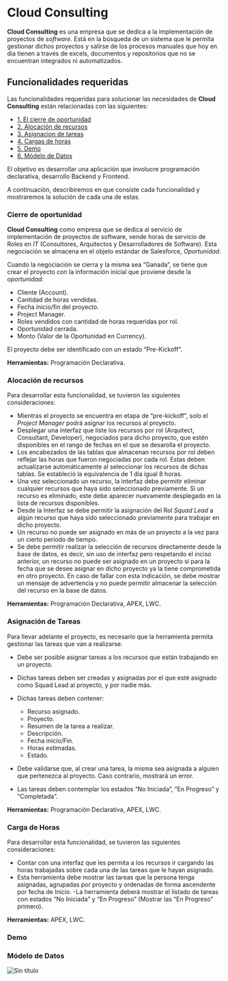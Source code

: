 # Cloud Consulting

**Cloud Consulting** es una empresa que se dedica a la implementación de proyectos de _software_.  Está en la búsqueda de un sistema que le permita gestionar dichos proyectos y salirse de los procesos manuales que hoy en día tienen a través de excels, documentos y repositorios que no se encuentran integrados ni automatizados.

## Funcionalidades requeridas
Las funcionalidades requeridas para solucionar las necesidades de **Cloud Consulting** están relacionadas con las siguientes:

- [1. El cierre de oportunidad](#item1)
- [2. Alocación de recursos](#item2)
- [3. Asignacion de tareas](#item3)
- [4. Cargas de horas](#item4)
- [5. Demo](#item5)
- [6. Módelo de Datos](#item6)


El objetivo es desarrollar una aplicación que involucre programación declarativa, desarrollo Backend y Frontend.

A continuación, describiremos en que consiste cada funcionalidad y mostraremos la solución de cada una de estas.

<a name="item1"></a>
### Cierre de oportunidad
**Cloud Consulting** como empresa que se dedica al servicio de implementación de proyectos de software, vende horas de servicio de Roles en _IT_ (Consultores, Arquitectos y Desarrolladores de Software). Esta negociación se almacena en el objeto estándar de Salesforce, _Oportunidad_.

Cuando la negociación se cierra y la misma sea “Ganada”, se tiene que crear el proyecto con la información inicial que proviene desde la _oportunidad_:

- Cliente (Account).
- Cantidad de horas vendidas.
- Fecha inicio/fin del proyecto.
- Project Manager.
- Roles vendidos con cantidad de horas requeridas por rol.
- Oportunidad cerrada.
- Monto (Valor de la Oportunidad en Currency).

 El proyecto debe ser identificado con un estado “Pre-Kickoff”.
 
 **Herramientas:** Programación Declarativa.

<a name="item2"></a>
###  Alocación de recursos
 
 Para desarrollar esta funcionalidad, se tuvieron las siguientes consideraciones:
 
 - Mientras el proyecto se encuentra en etapa de “pre-kickoff”, solo el _Project Manager_ podrá asignar los recursos al proyecto.
 - Desplegar una interfaz que liste los recursos por rol (Arquitect, Consultant, Developer), negociados para dicho proyecto, que estén disponibles en el rango de fechas en el que se desarolla el proyecto.
 - Los encabezados de las tablas que almacenan recursos por rol deben reflejar las horas que fueron negociadas por cada rol. Estas deben actualizarse automáticamente al seleccionar los recursos de dichas tablas. Se estableció la equivalencia de 1 día igual 8 horas.
- Una vez seleccionado un recurso, la interfaz debe permitir eliminar cualquier recursos que haya sido seleccionado previamente. Si un recurso es eliminado, este debe aparecer nuevamente desplegado en la lista de recursos disponibles.
- Desde la Interfaz se debe permitir la asignación del Rol _Squad Lead_ a algún recurso que haya sido seleccionado previamente para trabajar en dicho proyecto.
- Un recurso no puede ser asignado en más de un proyecto a la vez para un cierto período de tiempo.
- Se debe permitir realizar la selección de recursos directamente desde la base de datos, es decir, sin uso de interfaz pero respetando el inciso anterior, un recurso no puede ser asignado en un proyecto si para la fecha que se desee asignar en dicho proyecto ya la tiene comprometida en otro proyecto. En caso de fallar con esta indicación, se debe mostrar un mensaje de advertencia y no puede permitir almacenar la selección del recurso en la base de datos.

**Herramientas:** Programación Declarativa, APEX, LWC.

<a name="item3"></a>
### Asignación de Tareas

Para llevar adelante el proyecto, es necesario que la herramienta permita gestionar las tareas que van a realizarse.

- Debe ser posible asignar tareas a los recursos que están trabajando en un proyecto.
- Dichas tareas deben ser creadas y asignadas por el que esté asignado como Squad Lead al proyecto, y por nadie más.
- Dichas tareas deben contener:

  - Recurso asignado.
  - Proyecto.
  - Resumen de la tarea a realizar.
  - Descripción.
  - Fecha inicio/Fin.
  - Horas estimadas.
  - Estado.

- Debe validarse que, al crear una tarea, la misma sea asignada a alguien que pertenezca al proyecto. Caso contrario, mostrará un error.
- Las tareas deben contemplar los estados “No Iniciada”, “En Progreso” y “Completada”.

**Herramientas:** Programación Declarativa, APEX, LWC.

<a name="item4"></a>
### Carga de Horas
Para desarrollar esta funcionalidad, se tuvieron las siguientes consideraciones:

- Contar con una interfaz que les permita a los recursos ir cargando las horas trabajadas sobre cada una de las tareas que le hayan asignado.
- Esta herramienta debe mostrar las tareas que la persona tenga asignadas, agrupadas por proyecto y ordenadas de forma ascendente por fecha de Inicio.
-La herramienta deberá mostrar el listado de tareas con estados “No Iniciada” y “En Progreso” (Mostrar las “En Progreso” primero).

**Herramientas:** APEX, LWC.
<a name="item5"></a>
### Demo
<a name="item6"></a>
### Módelo de Datos
![Sin título](https://github.com/Hilicarolina/Cloud-Consulting-Project/assets/14808063/2faf27d9-554c-4c82-9006-171bd67d8b88)



